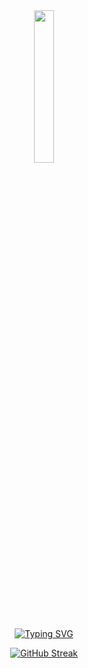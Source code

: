 <div align="center">
  
  <img width=25% bottom=0px src="https://github.com/illanabeatriz/illanabeatriz/assets/168547270/10967ac1-c1f4-43d8-a4b3-5ab7a42aacc6"/>

</div>

<div align="center">
  
  [![Typing SVG](https://readme-typing-svg.herokuapp.com?font=Quicksand&duration=3500&pause=1000&color=9745F5&center=true&random=false&width=495&height=35&lines=%F0%9F%91%8B%F0%9F%8F%BB+Hi%2C+I'm+Illana.;Welcome+to+my+profile.;I%E2%80%99m+interested+in+Flutter+mobile+development.;I%E2%80%99m+currently+learning+Dart.;But+I'm+also+open+to+new+challenges.;Can+we+connect%3F)](https://git.io/typing-svg)

</div>

<div align="center">

  [![GitHub Streak](https://github-readme-streak-stats.herokuapp.com?user=illanabeatriz&theme=midnight-purple&date_format=j%20M%5B%20Y%5D&mode=weekly)](https://git.io/streak-stats)
  
</div>
